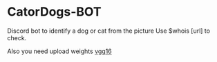 # CatorDogs-BOT
Discord bot to identify a dog or cat from the picture
Use $whois [url] to check.

Also you need upload weights [vgg16](https://drive.google.com/file/d/0Bz7KyqmuGsilT0J5dmRCM0ROVHc/view)
